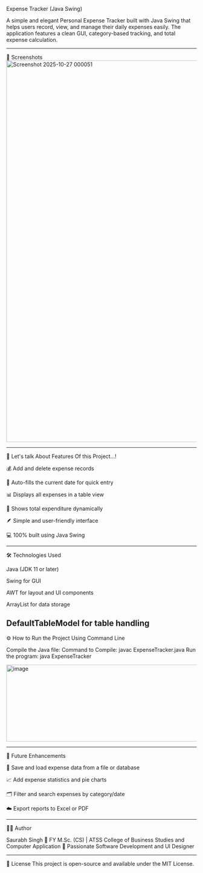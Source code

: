 Expense Tracker (Java Swing)

A simple and elegant Personal Expense Tracker built with Java Swing that helps users record, view, and manage their daily expenses easily.
The application features a clean GUI, category-based tracking, and total expense calculation.

-----------------------------------------------------------------------------
📸 Screenshots
<img width="1919" height="1008" alt="Screenshot 2025-10-27 000051" src="https://github.com/user-attachments/assets/c905fe73-7414-4230-a9fa-a53ae4092810" />

-----------------------------------------------------------------------------
🚀 Let's talk About Features Of this Project...!

💰 Add and delete expense records

📅 Auto-fills the current date for quick entry

📊 Displays all expenses in a table view

🧮 Shows total expenditure dynamically

🪶 Simple and user-friendly interface

💻 100% built using Java Swing

-----------------------------------------------------------------------------
🛠️ Technologies Used

Java (JDK 11 or later)

Swing for GUI

AWT for layout and UI components

ArrayList for data storage

DefaultTableModel for table handling
-----------------------------------------------------------------------------

⚙️ How to Run the Project
Using Command Line

Compile the Java file: 
Command to Compile: javac ExpenseTracker.java
Run the program: java ExpenseTracker

<img width="1012" height="203" alt="image" src="https://github.com/user-attachments/assets/8a242d1f-1018-4827-af3a-5fc52b5a85b3" />

-----------------------------------------------------------------------------

🔮 Future Enhancements

💾 Save and load expense data from a file or database

📈 Add expense statistics and pie charts

🗂️ Filter and search expenses by category/date

☁️ Export reports to Excel or PDF

-----------------------------------------------------------------------------
🧑‍💻 Author

Saurabh Singh
📍 FY M.Sc. (CS) | ATSS College of Business Studies and Computer Application
💼 Passionate Software Development and UI Designer 

-----------------------------------------------------------------------------

📜 License
This project is open-source and available under the MIT License.

